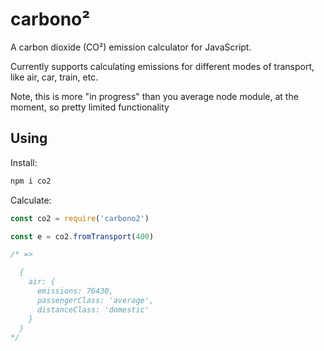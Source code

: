 carbono²
========

A carbon dioxide (CO²) emission calculator for JavaScript.

Currently supports calculating emissions for different modes of transport, like air, car, train, etc.

Note, this is more "in progress" than you average node module, at the moment, so pretty limited functionality

## Using

Install:

```bash
npm i co2
```

Calculate:

```js
const co2 = require('carbono2')

const e = co2.fromTransport(400)

/* =>

  {
    air: {
      emissions: 76430,
      passengerClass: 'average',
      distanceClass: 'domestic'
    }
  }
*/
```
